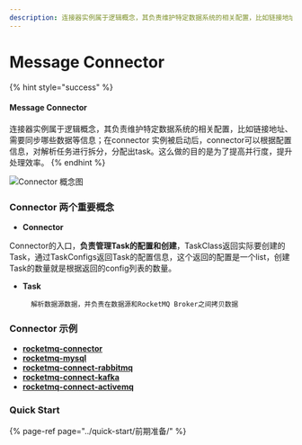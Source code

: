 ```yaml
---
description: 连接器实例属于逻辑概念，其负责维护特定数据系统的相关配置，比如链接地址、需要同步哪些数据等信息。
---
```


# Message Connector



{% hint style="success" %}
#### **Message Connector**

连接器实例属于逻辑概念，其负责维护特定数据系统的相关配置，比如链接地址、需要同步哪些数据等信息；在connector 实例被启动后，connector可以根据配置信息，对解析任务进行拆分，分配出task。这么做的目的是为了提高并行度，提升处理效率。
{% endhint %}

![Connector &#x6982;&#x5FF5;&#x56FE;](../.gitbook/assets/c1.png)

### Connector 两个重要概念

*  **Connector**

  Connector的入口，**负责管理Task的配置和创建**，TaskClass返回实际要创建的Task，通过TaskConfigs返回Task的配置信息，这个返回的配置是一个list，创建Task的数量就是根据返回的config列表的数量。

* **Task**

        解析数据源数据，并负责在数据源和RocketMQ Broker之间拷贝数据

### **Connector 示例**

* [**rocketmq-connector**](https://github.com/apache/rocketmq-externals/tree/master/rocketmq-connect)
* [**rocketmq-mysql**](https://github.com/apache/rocketmq-externals/tree/master/rocketmq-mysql)
* [**rocketmq-connect-rabbitmq**](https://github.com/apache/rocketmq-externals/tree/master/rocketmq-connect-rabbitmq)
* [**rocketmq-connect-kafka**](https://github.com/apache/rocketmq-externals/tree/master/rocketmq-connect-kafka)
* [**rocketmq-connect-activemq**](https://github.com/apache/rocketmq-externals/tree/master/rocketmq-connect-activemq)

### **Quick Start**

{% page-ref page="../quick-start/前期准备/" %}





